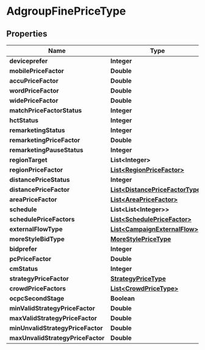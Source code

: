 

# AdgroupFinePriceType


## Properties

Name | Type | Description | Notes
------------ | ------------- | ------------- | -------------
**deviceprefer** | **Integer** |  |  [optional]
**mobilePriceFactor** | **Double** |  |  [optional]
**accuPriceFactor** | **Double** |  |  [optional]
**wordPriceFactor** | **Double** |  |  [optional]
**widePriceFactor** | **Double** |  |  [optional]
**matchPriceFactorStatus** | **Integer** |  |  [optional]
**hctStatus** | **Integer** |  |  [optional]
**remarketingStatus** | **Integer** |  |  [optional]
**remarketingPriceFactor** | **Double** |  |  [optional]
**remarketingPauseStatus** | **Integer** |  |  [optional]
**regionTarget** | **List&lt;Integer&gt;** |  |  [optional]
**regionPriceFactor** | [**List&lt;RegionPriceFactor&gt;**](RegionPriceFactor.md) |  |  [optional]
**distancePriceStatus** | **Integer** |  |  [optional]
**distancePriceFactor** | [**List&lt;DistancePriceFactorType&gt;**](DistancePriceFactorType.md) |  |  [optional]
**areaPriceFactor** | [**List&lt;AreaPriceFactor&gt;**](AreaPriceFactor.md) |  |  [optional]
**schedule** | **List&lt;List&lt;Integer&gt;&gt;** |  |  [optional]
**schedulePriceFactors** | [**List&lt;SchedulePriceFactor&gt;**](SchedulePriceFactor.md) |  |  [optional]
**externalFlowType** | [**List&lt;CampaignExternalFlow&gt;**](CampaignExternalFlow.md) |  |  [optional]
**moreStyleBidType** | [**MoreStylePriceType**](MoreStylePriceType.md) |  |  [optional]
**bidprefer** | **Integer** |  |  [optional]
**pcPriceFactor** | **Double** |  |  [optional]
**cmStatus** | **Integer** |  |  [optional]
**strategyPriceFactor** | [**StrategyPriceType**](StrategyPriceType.md) |  |  [optional]
**crowdPriceFactors** | [**List&lt;CrowdPriceType&gt;**](CrowdPriceType.md) |  |  [optional]
**ocpcSecondStage** | **Boolean** |  |  [optional]
**minValidStrategyPriceFactor** | **Double** |  |  [optional]
**maxValidStrategyPriceFactor** | **Double** |  |  [optional]
**minUnvalidStrategyPriceFactor** | **Double** |  |  [optional]
**maxUnvalidStrategyPriceFactor** | **Double** |  |  [optional]



